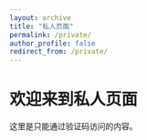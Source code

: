 ```yaml
---
layout: archive
title: "私人页面"
permalink: /private/
author_profile: false
redirect_from: /private/
---
```

<script>
// 验证码
const correctCode = "123456";

// 检查是否已验证
if (!sessionStorage.getItem("isVerified")) {
  // 创建验证码表单
  const form = document.createElement('form');
  form.id = 'codeForm';
  
  const input = document.createElement('input');
  input.type = 'password';
  input.placeholder = '请输入访问验证码';
  input.id = 'userCode';
  input.required = true;
  
  const submit = document.createElement('button');
  submit.type = 'submit';
  submit.textContent = '提交';
  
  form.appendChild(input);
  form.appendChild(submit);
  document.body.innerHTML = '';
  document.body.appendChild(form);
  
  form.addEventListener('submit', function(e) {
    e.preventDefault();
    const userCode = document.getElementById('userCode').value;
    if (userCode === correctCode) {
      sessionStorage.setItem("isVerified", "true");
      location.reload();
    } else {
      alert("验证码错误，无法访问此页面。");
      window.location.href = "/";
    }
  });
}
</script>

# 欢迎来到私人页面

这里是只能通过验证码访问的内容。
